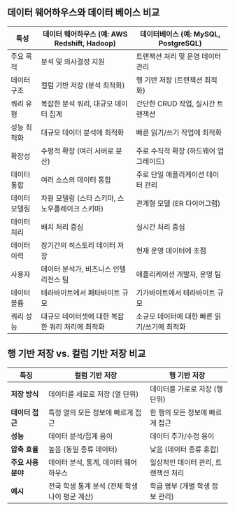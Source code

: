 
## 데이터 웨어하우스와 데이터 베이스 비교

|특성|데이터 웨어하우스 (예: AWS Redshift, Hadoop)|데이터베이스 (예: MySQL, PostgreSQL)|
|---|---|---|
|주요 목적|분석 및 의사결정 지원|트랜잭션 처리 및 운영 데이터 관리|
|데이터 구조|컬럼 기반 저장 (분석 최적화)|행 기반 저장 (트랜잭션 최적화)|
|쿼리 유형|복잡한 분석 쿼리, 대규모 데이터 집계|간단한 CRUD 작업, 실시간 트랜잭션|
|성능 최적화|대규모 데이터 분석에 최적화|빠른 읽기/쓰기 작업에 최적화|
|확장성|수평적 확장 (여러 서버로 분산)|주로 수직적 확장 (하드웨어 업그레이드)|
|데이터 통합|여러 소스의 데이터 통합|주로 단일 애플리케이션 데이터 관리|
|데이터 모델링|차원 모델링 (스타 스키마, 스노우플레이크 스키마)|관계형 모델 (ER 다이어그램)|
|데이터 처리|배치 처리 중심|실시간 처리 중심|
|데이터 이력|장기간의 히스토리 데이터 저장|현재 운영 데이터에 초점|
|사용자|데이터 분석가, 비즈니스 인텔리전스 팀|애플리케이션 개발자, 운영 팀|
|데이터 볼륨|테라바이트에서 페타바이트 규모|기가바이트에서 테라바이트 규모|
|쿼리 성능|대규모 데이터셋에 대한 복잡한 쿼리 처리에 최적화|소규모 데이터에 대한 빠른 읽기/쓰기에 최적화|

## 행 기반 저장 vs. 컬럼 기반 저장 비교

| 특징           | 컬럼 기반 저장                     | 행 기반 저장              |
| ------------ | ---------------------------- | -------------------- |
| **저장 방식**    | 데이터를 세로로 저장 (열 단위)           | 데이터를 가로로 저장 (행 단위)   |
| **데이터 접근**   | 특정 열의 모든 정보에 빠르게 접근          | 한 행의 모든 정보에 빠르게 접근   |
| **성능**       | 데이터 분석/집계 용이                 | 데이터 추가/수정 용이         |
| **압축 효율**    | 높음 (동일 종류 데이터)               | 낮음 (데이터 종류 혼합)       |
| **주요 사용 분야** | 데이터 분석, 통계, 데이터 웨어하우스        | 일상적인 데이터 관리, 트랜잭션 처리 |
| **예시**       | 전국 학생 통계 분석 (전체 학생 나이 평균 계산) | 학급 명부 (개별 학생 정보 관리)  |
